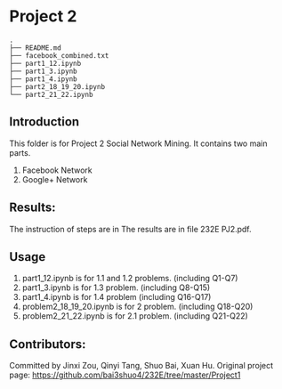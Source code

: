 
Project 2
===
```
.
├── README.md
├── facebook_combined.txt
├── part1_12.ipynb
├── part1_3.ipynb
├── part1_4.ipynb
├── part2_18_19_20.ipynb
└── part2_21_22.ipynb

```

Introduction
---
This folder is for Project 2 Social Network Mining. It contains two main parts.

1. Facebook Network
2. Google+ Network

Results:
---
The instruction of steps are in 
The results are in file 232E PJ2.pdf.

Usage
---
1. part1_12.ipynb is for 1.1 and 1.2 problems. (including Q1-Q7)
2. part1_3.ipynb is for 1.3 problem. (including Q8-Q15)
3. part1_4.ipynb is for 1.4 problem (including Q16-Q17)
3. problem2_18_19_20.ipynb is for 2 problem. (including Q18-Q20)
4. problem2_21_22.ipynb is for 2.1 problem. (including Q21-Q22)

Contributors:
---
Committed by Jinxi Zou, Qinyi Tang, Shuo Bai, Xuan Hu. Original project page: https://github.com/bai3shuo4/232E/tree/master/Project1
